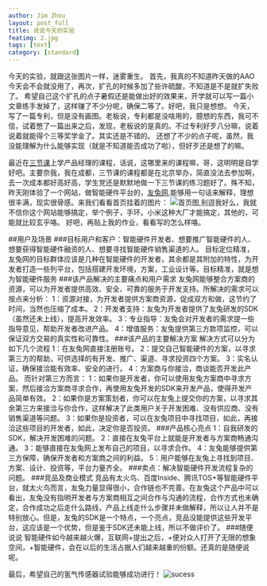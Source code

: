 ```yaml
---
author: Jim Zhou
layout: post_full
title: 说说今天的实验
featimg: 2.jpg
tags: [text]
category: [standard]
---
```

今天的实验，就跟这张图片一样，迷雾重生。
首先，我真的不知道昨天做的AAO今天会不会就没用了，再次，扩孔的时候多加了些许硫酸，不知道是不是就扩失败了。
希望自己这个扩孔的点子暑假还是能做出好的效果来，开学就可以写一篇小文章练手发掉了，这样赚了不少分呢，确保二等了。好吧，我只是想想。
今天，写了一篇专利，但是没有画图。老板说，专利都是没啥用的，臆想的东西，我可不信，试着憋了一篇出来之后，发现，老板说的是真的。不过专利好歹八分嘛，说着说着就能得个三等奖学金了。其实还是不错的。
还想了不少的点子呢，虽然，我没能理解为什么能够实现（就是不知道能否成功了啦），但好歹还是想了的嘛。

最近在[三节课](http://www.sanjieke.com/)上学产品经理的课程，话说，这哪里来的课程嘛，哥，这明明是自学好吧。主要奈我，我在成都，三节课的课程都是在北京举办，简直没法去参加啊，去一次成本都好高好高，学生党还是默默地做一下三节课的练习题好了。殊不知，昨天刚体验了一个网站，做智能硬件平台的，[友兔网](http://www.iotooth.com/index),能够用一句话来解释，理想很丰满，现实很骨感。来我们看看首页挂着的图片：
![首页图](http://www.iotooth.com/images/banner2.68bd2703.jpg),别逗我好么，我就不信你这个网站能够搞定，举个例子，手环。小米这种大厂才能搞定，其他的，可能就比较玄乎咯。
好吧，再贴上我的作业，看看写的怎么样咯。

##用户及场景
###目标用户和客户：智能硬件开发者、想要推广智能硬件的人、想要获得智能硬件融资的人、想要寻找智能硬件销售渠道的人。
目标定位精准，友兔网的目标群体应该是几种在智能硬件的开发者，其余都是其附加的特性，为开发者打造一些列平台，包括搭建开发环境，方案，工业设计等。目标精准，就是想为智能硬件服务
###该产品解决的主要痛点和用户需求
友兔网能够整合方案商的资源，可以为开发者提供高效、安全、可靠的服务于开发支持。所解决的需求可以按点来分析：
1：资源对接，为开发者提供方案商资源，促成双方和做，这节约了时间，当然也压缩了成本。
2：开发者支持：友兔为开发者提供了友兔研发的SDK（虽然还未上线），提高开发效率。
3：专业指导：友兔会对开发者的需求提一些指导意见，帮助开发者改进产品。
4：增值服务：友兔提供第三方款项监控，可以保证双方交易的真实性和可靠性。
###该产品的主要解决方案
解决方式可以分为如下几个流程
1：在友兔网直接注册账号。
2：提交自己智能硬件的方案，以寻求第三方的帮助，可供选择的有开发、推广、渠道、寻求投资四个方案。
3：实名认证，确保接洽能有效率、安全的进行。
4：方案商与你接洽，商谈能否开发此产品。
而针对第三方而言：
1：如果你是开发者，你可以使用友兔方案商中寻求方案，然后接洽方案商寻求合作，再使用友兔开发的SDK来开发产品，使得开发产品简单有效。
2：如果你是方案策划者，你可以在友兔上提交你的方案，以寻求其余第三方来接洽与你合作，这样解决了此类用户关于开发困难、没有供应商、没有销售渠道等问题。
3：如果你是投资者，可以在友兔项目中寻找项目，如此，再接洽这些项目的开发者，如此，决定你是否投资。
###产品核心亮点
1：自我研发的SDK，解决开发困难的问题。
2：直接在友兔平台上就能是开发者与方案商畅通沟通。
3：能够直接在友兔网上发布自己的项目，以寻求合作。
4：友兔能够提供第三方保障，确保开发者和方案商之间的利益。
5：用户能够在友兔上寻找到项目、方案、设计、投资等，平台力量齐全。
###卖点：解决智能硬件开发流程复杂的问题。
###竞品及商业模式
竞品有太火鸟、百度Inside、腾讯TOS+等智能硬件平台，就太火鸟而言，友兔力量显得很小，合作链也不完善。在友兔这个产品中可以看出，友兔没有指明开发者与方案商相互之间合作与沟通的流程，合作方式也未确定，合作成功之后走什么路线，产品上线走什么步骤并未做解释，所以让人并不是特别放心。但是，友兔的SDK是一个特点，一个亮点，竞品没能提供这些开发平台，这应该是一个优势，但是鉴于SDK还未能上线，所以不做评价了。
###随便说说
智能硬件如今越来越火爆，互联网+提出之后，+便对众人打开了无限的想象空间，+智能硬件，会在以后的生活占据人们越来越重的份额。还真的是随便说呢。

最后，希望自己的氢气传感器试验能够成功进行！
![sucess](http://www.pearson.com.tw/solution/images/5-01.jpg)